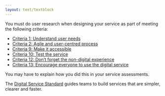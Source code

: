 ```yaml
---
layout: text/textblock
---
```


You must do user research when designing your service as part of meeting the following criteria:
- [Criteria 1: Understand user needs](https://www.dta.gov.au/standard/1-user-needs/)
- [Criteria 2: Agile and user-centred process](https://www.dta.gov.au/standard/2-multidisciplinary-team/)
- [Criteria 9: Make it accessible](https://www.dta.gov.au/standard/9-make-it-accessible/)
- [Criteria 10: Test the service](https://www.dta.gov.au/standard/2-multidisciplinary-team/)
- [Criteria 12: Don’t forget the non-digital experience](https://www.dta.gov.au/standard/12-non-digital-experience/)
- [Criteria 13: Encourage everyone to use the digital service](https://www.dta.gov.au/standard/13-encourage-use-of-the-digital-service/)

You may have to explain how you did this in your service assessments.

The [Digital Service Standard](https://www.dta.gov.au/standard/) guides teams to build services that are simpler, clearer and faster.
